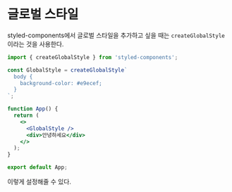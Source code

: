 # 글로벌 스타일

styled-components에서 글로벌 스타일을 추가하고 싶을 때는 `createGlobalStyle` 이라는 것을 사용한다.

```jsx
import { createGlobalStyle } from 'styled-components';

const GlobalStyle = createGlobalStyle`
  body {
    background-color: #e9ecef;
  }
`;

function App() {
  return (
    <>
      <GlobalStyle />
      <div>안녕하세요</div>
    </>
  );
}

export default App;
```

이렇게 설정해줄 수 있다.